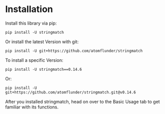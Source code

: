 # Installation

Install this library via pip:

```
pip install -U stringmatch
```

Or install the latest Version with git:

```
pip install -U git+https://github.com/atomflunder/stringmatch
```

To install a specific Version:

```
pip install -U stringmatch==0.14.6
```

Or:

```
pip install -U git+https://github.com/atomflunder/stringmatch.git@v0.14.6
```

After you installed stringmatch, head on over to the Basic Usage tab to get familiar with its functions.
